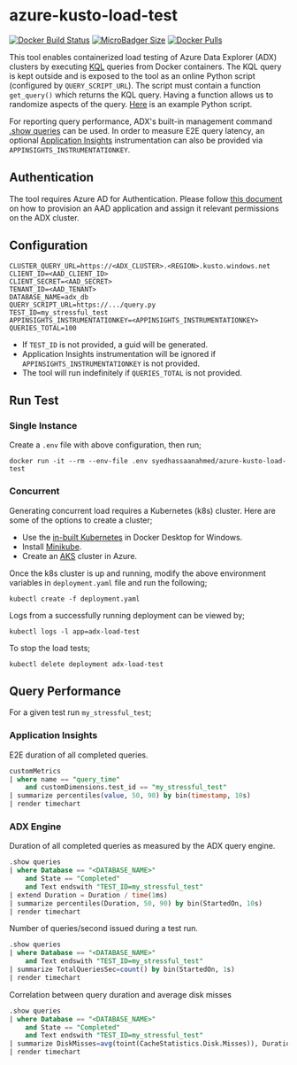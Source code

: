 # azure-kusto-load-test
[![Docker Build Status](https://img.shields.io/docker/cloud/build/syedhassaanahmed/azure-kusto-load-test.svg?logo=docker)](https://hub.docker.com/r/syedhassaanahmed/azure-kusto-load-test/builds/) [![MicroBadger Size](https://img.shields.io/microbadger/image-size/syedhassaanahmed/azure-kusto-load-test.svg?logo=docker)](https://hub.docker.com/r/syedhassaanahmed/azure-kusto-load-test/tags/) [![Docker Pulls](https://img.shields.io/docker/pulls/syedhassaanahmed/azure-kusto-load-test.svg?logo=docker)](https://hub.docker.com/r/syedhassaanahmed/azure-kusto-load-test/)

This tool enables containerized load testing of Azure Data Explorer (ADX) clusters by executing [KQL](https://docs.microsoft.com/en-us/azure/kusto/query/) queries from Docker containers. The KQL query is kept outside and is exposed to the tool as an online Python script (configured by `QUERY_SCRIPT_URL`). The script must contain a function `get_query()` which returns the KQL query. Having a function allows us to randomize aspects of the query. [Here](https://gist.githubusercontent.com/syedhassaanahmed/0635ac90721ac714d7d8bc5fe2fb0913/raw/979e022f4fcc74ce27a6ee27e884ac259dd56309/kusto_query.py) is an example Python script.

For reporting query performance, ADX's built-in management command [.show queries](https://docs.microsoft.com/en-us/azure/kusto/management/queries) can be used. In order to measure E2E query latency, an optional [Application Insights](https://docs.microsoft.com/en-us/azure/azure-monitor/app/app-insights-overview) instrumentation can also be provided via `APPINSIGHTS_INSTRUMENTATIONKEY`.

## Authentication
The tool requires Azure AD for Authentication. Please follow [this document](https://docs.microsoft.com/en-us/azure/kusto/management/access-control/how-to-provision-aad-app#application-authentication-use-cases) on how to provision an AAD application and assign it relevant permissions on the ADX cluster.

## Configuration
```
CLUSTER_QUERY_URL=https://<ADX_CLUSTER>.<REGION>.kusto.windows.net
CLIENT_ID=<AAD_CLIENT_ID>
CLIENT_SECRET=<AAD_SECRET>
TENANT_ID=<AAD_TENANT>
DATABASE_NAME=adx_db
QUERY_SCRIPT_URL=https://.../query.py
TEST_ID=my_stressful_test
APPINSIGHTS_INSTRUMENTATIONKEY=<APPINSIGHTS_INSTRUMENTATIONKEY>
QUERIES_TOTAL=100
```

- If `TEST_ID` is not provided, a guid will be generated.
- Application Insights instrumentation will be ignored if `APPINSIGHTS_INSTRUMENTATIONKEY` is not provided.
- The tool will run indefinitely if `QUERIES_TOTAL` is not provided.

## Run Test
### Single Instance
Create a `.env` file with above configuration, then run;
```
docker run -it --rm --env-file .env syedhassaanahmed/azure-kusto-load-test
```

### Concurrent
Generating concurrent load requires a Kubernetes (k8s) cluster. Here are some of the options to create a cluster;
- Use the [in-built Kubernetes](https://docs.docker.com/docker-for-windows/kubernetes/) in Docker Desktop for Windows.
- Install [Minikube](https://kubernetes.io/docs/tasks/tools/install-minikube/).
- Create an [AKS](https://docs.microsoft.com/en-us/azure/aks/kubernetes-walkthrough) cluster in Azure.

Once the k8s cluster is up and running, modify the above environment variables in `deployment.yaml` file and run the following;
```
kubectl create -f deployment.yaml
```

Logs from a successfully running deployment can be viewed by;
```
kubectl logs -l app=adx-load-test
```

To stop the load tests;
```
kubectl delete deployment adx-load-test
```

## Query Performance
For a given test run `my_stressful_test`;

### Application Insights
E2E duration of all completed queries.
```sql
customMetrics
| where name == "query_time"
    and customDimensions.test_id == "my_stressful_test"
| summarize percentiles(value, 50, 90) by bin(timestamp, 10s)
| render timechart
```

### ADX Engine
Duration of all completed queries as measured by the ADX query engine.
```sql
.show queries 
| where Database == "<DATABASE_NAME>" 
    and State == "Completed"
    and Text endswith "TEST_ID=my_stressful_test"
| extend Duration = Duration / time(1ms)
| summarize percentiles(Duration, 50, 90) by bin(StartedOn, 10s)
| render timechart
```

Number of queries/second issued during a test run.
```sql
.show queries 
| where Database == "<DATABASE_NAME>"
    and Text endswith "TEST_ID=my_stressful_test"
| summarize TotalQueriesSec=count() by bin(StartedOn, 1s)  
| render timechart
```

Correlation between query duration and average disk misses
```sql
.show queries
| where Database == "<DATABASE_NAME>"
    and State == "Completed"
    and Text endswith "TEST_ID=my_stressful_test"
| summarize DiskMisses=avg(toint(CacheStatistics.Disk.Misses)), Duration=avg(Duration / 1ms) by bin(StartedOn, 1m)
| render timechart
```
